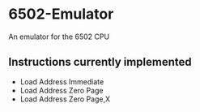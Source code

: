 # 6502-Emulator
An emulator for the 6502 CPU

## Instructions currently implemented
- Load Address Immediate
- Load Address Zero Page
- Load Address Zero Page,X
